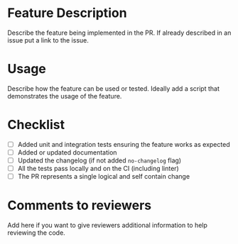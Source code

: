 # Feature Description

Describe the feature being implemented in the PR.
If already described in an issue put a link to the issue.

# Usage

Describe how the feature can be used or tested.
Ideally add a script that demonstrates the usage of the feature.

# Checklist

- [ ] Added unit and integration tests ensuring the feature works as expected
- [ ] Added or updated documentation
- [ ] Updated the changelog (if not added `no-changelog` flag)
- [ ] All the tests pass locally and on the CI (including linter)
- [ ] The PR represents a single logical and self contain change

# Comments to reviewers

Add here if you want to give reviewers additional information to help reviewing
the code.